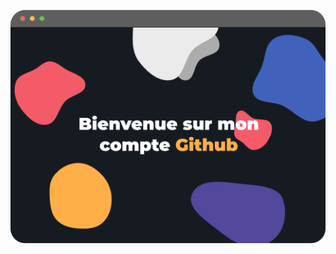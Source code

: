<p align="center">
  <a href="www.heinezo.github.io" target="_blank"><img src="welcome.png" width="694" height="auto"></a>
 </p>
